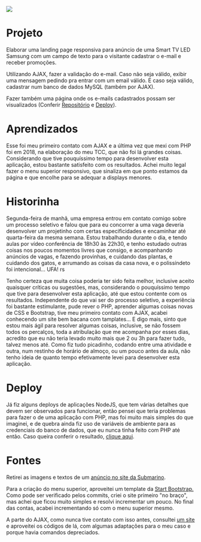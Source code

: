 ![](https://github.com/caiohscruz/landing-page-test/blob/master/images/landing-page.gif?raw=true)

# Projeto

Elaborar uma landing page responsiva para anúncio de uma Smart TV LED Samsung com um campo de texto para o visitante cadastrar o e-mail e receber promoções.

Utilizando AJAX, fazer a validação do e-mail. Caso não seja válido, exibir uma mensagem pedindo pra entrar com um email válido. E caso seja válido, cadastrar num banco de dados MySQL (também por AJAX).

Fazer também uma página onde os e-mails cadastrados possam ser visualizados (Conferir [Repositório](https://github.com/caiohscruz/landing-page-test-list-emails) e [Deploy](https://list-emails-smart-tv-samsung.herokuapp.com/)).


# Aprendizados

Esse foi meu primeiro contato com AJAX e a última vez que mexi com PHP foi em 2018, na elaboração do meu TCC, que não foi lá grandes coisas. Considerando que tive pouquíssimo tempo para desenvolver esta aplicação, estou bastante satisfeito com os resultados. Achei muito legal fazer o menu superior responsivo, que sinaliza em que ponto estamos da página e que encolhe para se adequar a displays menores.

# Historinha

Segunda-feira de manhã, uma empresa entrou em contato comigo sobre um processo seletivo e falou que para eu concorrer a uma vaga deveria desenvolver um projetinho com certas especificidades e encaminhar até quarta-feira da mesma semana. Estou trabalhando durante o dia, e tendo aulas por vídeo conferência de 18h30 às 22h30, e tenho estudado outras coisas nos poucos momentos livres que consigo, e acompanhando anúncios de vagas, e fazendo provinhas, e cuidando das plantas, e cuidando dos gatos, e arrumando as coisas da casa nova, e o polissíndeto foi intencional... UFA! rs

Tenho certeza que muita coisa poderia ter sido feita melhor, inclusive aceito quaisquer críticas ou sugestões, mas, considerando o pouquíssimo tempo que tive para desenvolver esta aplicação, até que estou contente com os resultados. Independente do que vai ser do processo seletivo, a experiência foi bastante estimulante, pude rever o PHP, aprender algumas coisas novas de CSS e Bootstrap, tive meu primeiro contato com AJAX, acabei conhecendo um site bem bacana com tamplates... E digo mais, sinto que estou mais ágil para resolver algumas coisas, inclusive, se não fossem todos os percalços, toda a atribulação que me acompanha por esses dias, acredito que eu não teria levado muito mais que 2 ou 3h para fazer tudo, talvez menos até. Como fiz tudo picadinho, codando entre uma atividade e outra, num restinho de horário de almoço, ou um pouco antes da aula, não tenho ideia de quanto tempo efetivamente levei para desenvolver esta aplicação.

# Deploy

Já fiz alguns deploys de aplicações NodeJS, que tem várias detalhes que devem ser observados para funcionar, então pensei que teria problemas para fazer o de uma aplicação com PHP, mas foi muito mais simples do que imaginei, e de quebra ainda fiz uso de variáveis de ambiente para as credenciais do banco de dados, que eu nunca tinha feito com PHP até então. Caso queira conferir o resultado, [clique aqui](https://smart-tv-samsung.herokuapp.com/).

# Fontes

Retirei as imagens e textos de um [anúncio no site da Submarino](https://www.submarino.com.br/produto/1704351001?pfm_carac=smart-tv-samsung&pfm_page=search&pfm_pos=grid&pfm_type=search_page).

Para a criação do menu superior, aproveitei um template da [Start Bootstrap.](https://startbootstrap.com/theme/freelancer) Como pode ser verificado pelos commits, criei o site primeiro "no braço", mas achei que ficou muito simples e resolvi incrementar um pouco. No final das contas, acabei incrementando só com o menu superior mesmo.

A parte do AJAX, como nunca tive contato com isso antes, consultei [um site](https://rafaelcouto.com.br/validacao-de-campos-sem-refresh-com-ajax/) e aproveitei os códigos de lá, com algumas adaptações para o meu caso e porque havia comandos depreciados.

